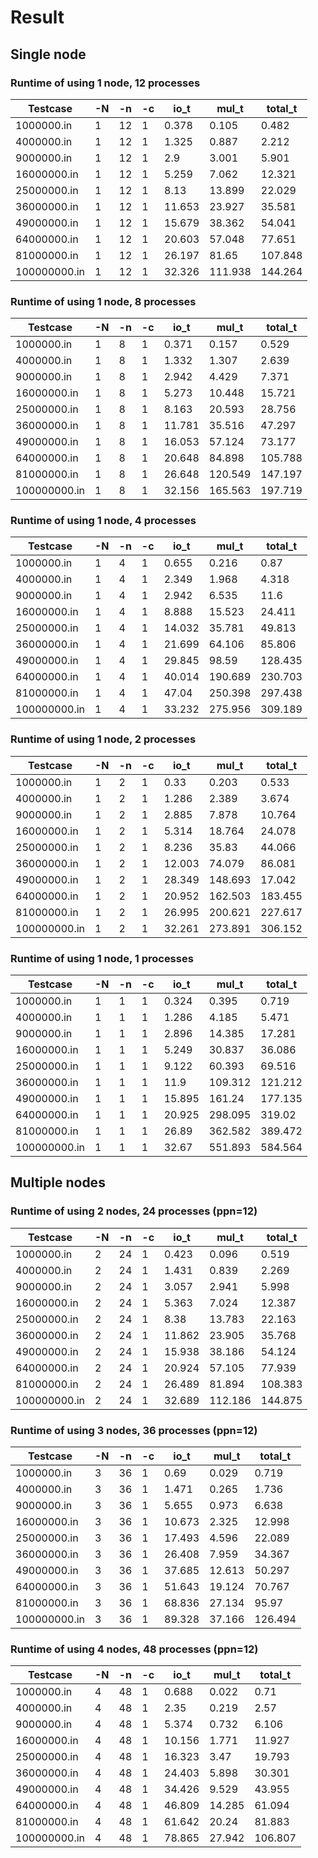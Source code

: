 # Result

## Single node
### Runtime of using 1 node, 12 processes

| Testcase     | -N | -n | -c | io_t   | mul_t   | total_t |
|--------------|----|----|----|--------|---------|---------|
| 1000000.in   | 1  | 12 | 1  | 0.378  | 0.105   | 0.482   |
| 4000000.in   | 1  | 12 | 1  | 1.325  | 0.887   | 2.212   |
| 9000000.in   | 1  | 12 | 1  | 2.9    | 3.001   | 5.901   |
| 16000000.in  | 1  | 12 | 1  | 5.259  | 7.062   | 12.321  |
| 25000000.in  | 1  | 12 | 1  | 8.13   | 13.899  | 22.029  |
| 36000000.in  | 1  | 12 | 1  | 11.653 | 23.927  | 35.581  |
| 49000000.in  | 1  | 12 | 1  | 15.679 | 38.362  | 54.041  |
| 64000000.in  | 1  | 12 | 1  | 20.603 | 57.048  | 77.651  |
| 81000000.in  | 1  | 12 | 1  | 26.197 | 81.65   | 107.848 |
| 100000000.in | 1  | 12 | 1  | 32.326 | 111.938 | 144.264 |

### Runtime of using 1 node, 8 processes

| Testcase     | -N | -n | -c | io_t   | mul_t   | total_t |
|--------------|----|----|----|--------|---------|---------|
| 1000000.in   | 1  | 8  | 1  | 0.371  | 0.157   | 0.529   |
| 4000000.in   | 1  | 8  | 1  | 1.332  | 1.307   | 2.639   |
| 9000000.in   | 1  | 8  | 1  | 2.942  | 4.429   | 7.371   |
| 16000000.in  | 1  | 8  | 1  | 5.273  | 10.448  | 15.721  |
| 25000000.in  | 1  | 8  | 1  | 8.163  | 20.593  | 28.756  |
| 36000000.in  | 1  | 8  | 1  | 11.781 | 35.516  | 47.297  |
| 49000000.in  | 1  | 8  | 1  | 16.053 | 57.124  | 73.177  |
| 64000000.in  | 1  | 8  | 1  | 20.648 | 84.898  | 105.788 |
| 81000000.in  | 1  | 8  | 1  | 26.648 | 120.549 | 147.197 |
| 100000000.in | 1  | 8  | 1  | 32.156 | 165.563 | 197.719 |

### Runtime of using 1 node, 4 processes

| Testcase     | -N | -n | -c | io_t   | mul_t   | total_t |
|--------------|----|----|----|--------|---------|---------|
| 1000000.in   | 1  | 4  | 1  | 0.655  | 0.216   | 0.87    |
| 4000000.in   | 1  | 4  | 1  | 2.349  | 1.968   | 4.318   |
| 9000000.in   | 1  | 4  | 1  | 2.942  | 6.535   | 11.6    |
| 16000000.in  | 1  | 4  | 1  | 8.888  | 15.523  | 24.411  |
| 25000000.in  | 1  | 4  | 1  | 14.032 | 35.781  | 49.813  |
| 36000000.in  | 1  | 4  | 1  | 21.699 | 64.106  | 85.806  |
| 49000000.in  | 1  | 4  | 1  | 29.845 | 98.59   | 128.435 |
| 64000000.in  | 1  | 4  | 1  | 40.014 | 190.689 | 230.703 |
| 81000000.in  | 1  | 4  | 1  | 47.04  | 250.398 | 297.438 |
| 100000000.in | 1  | 4  | 1  | 33.232 | 275.956 | 309.189 |

### Runtime of using 1 node, 2 processes

| Testcase     | -N | -n | -c | io_t   | mul_t   | total_t |
|--------------|----|----|----|--------|---------|---------|
| 1000000.in   | 1  | 2  | 1  | 0.33   | 0.203   | 0.533   |
| 4000000.in   | 1  | 2  | 1  | 1.286  | 2.389   | 3.674   |
| 9000000.in   | 1  | 2  | 1  | 2.885  | 7.878   | 10.764  |
| 16000000.in  | 1  | 2  | 1  | 5.314  | 18.764  | 24.078  |
| 25000000.in  | 1  | 2  | 1  | 8.236  | 35.83   | 44.066  |
| 36000000.in  | 1  | 2  | 1  | 12.003 | 74.079  | 86.081  |
| 49000000.in  | 1  | 2  | 1  | 28.349 | 148.693 | 17.042  |
| 64000000.in  | 1  | 2  | 1  | 20.952 | 162.503 | 183.455 |
| 81000000.in  | 1  | 2  | 1  | 26.995 | 200.621 | 227.617 |
| 100000000.in | 1  | 2  | 1  | 32.261 | 273.891 | 306.152 |

### Runtime of using 1 node, 1 processes

| Testcase     | -N | -n | -c | io_t   | mul_t   | total_t |
|--------------|----|----|----|--------|---------|---------|
| 1000000.in   | 1  | 1  | 1  | 0.324  | 0.395   | 0.719   |
| 4000000.in   | 1  | 1  | 1  | 1.286  | 4.185   | 5.471   |
| 9000000.in   | 1  | 1  | 1  | 2.896  | 14.385  | 17.281  |
| 16000000.in  | 1  | 1  | 1  | 5.249  | 30.837  | 36.086  |
| 25000000.in  | 1  | 1  | 1  | 9.122  | 60.393  | 69.516  |
| 36000000.in  | 1  | 1  | 1  | 11.9   | 109.312 | 121.212 |
| 49000000.in  | 1  | 1  | 1  | 15.895 | 161.24  | 177.135 |
| 64000000.in  | 1  | 1  | 1  | 20.925 | 298.095 | 319.02  |
| 81000000.in  | 1  | 1  | 1  | 26.89  | 362.582 | 389.472 |
| 100000000.in | 1  | 1  | 1  | 32.67  | 551.893 | 584.564 |

## Multiple nodes
### Runtime of using 2 nodes, 24 processes (ppn=12)

| Testcase     | -N | -n | -c | io_t   | mul_t   | total_t |
|--------------|----|----|----|--------|---------|---------|
| 1000000.in   | 2  | 24 | 1  | 0.423  | 0.096   | 0.519   |
| 4000000.in   | 2  | 24 | 1  | 1.431  | 0.839   | 2.269   |
| 9000000.in   | 2  | 24 | 1  | 3.057  | 2.941   | 5.998   |
| 16000000.in  | 2  | 24 | 1  | 5.363  | 7.024   | 12.387  |
| 25000000.in  | 2  | 24 | 1  | 8.38   | 13.783  | 22.163  |
| 36000000.in  | 2  | 24 | 1  | 11.862 | 23.905  | 35.768  |
| 49000000.in  | 2  | 24 | 1  | 15.938 | 38.186  | 54.124  |
| 64000000.in  | 2  | 24 | 1  | 20.924 | 57.105  | 77.939  |
| 81000000.in  | 2  | 24 | 1  | 26.489 | 81.894  | 108.383 |
| 100000000.in | 2  | 24 | 1  | 32.689 | 112.186 | 144.875 |

### Runtime of using 3 nodes, 36 processes (ppn=12)

| Testcase     | -N | -n | -c | io_t   | mul_t   | total_t |
|--------------|----|----|----|--------|---------|---------|
| 1000000.in   | 3  | 36 | 1  | 0.69   | 0.029   | 0.719   |
| 4000000.in   | 3  | 36 | 1  | 1.471  | 0.265   | 1.736   |
| 9000000.in   | 3  | 36 | 1  | 5.655  | 0.973   | 6.638   |
| 16000000.in  | 3  | 36 | 1  | 10.673 | 2.325   | 12.998  |
| 25000000.in  | 3  | 36 | 1  | 17.493 | 4.596   | 22.089  |
| 36000000.in  | 3  | 36 | 1  | 26.408 | 7.959   | 34.367  |
| 49000000.in  | 3  | 36 | 1  | 37.685 | 12.613  | 50.297  |
| 64000000.in  | 3  | 36 | 1  | 51.643 | 19.124  | 70.767  |
| 81000000.in  | 3  | 36 | 1  | 68.836 | 27.134  | 95.97   |
| 100000000.in | 3  | 36 | 1  | 89.328 | 37.166  | 126.494 |

### Runtime of using 4 nodes, 48 processes (ppn=12)

| Testcase     | -N | -n | -c | io_t   | mul_t   | total_t |
|--------------|----|----|----|--------|---------|---------|
| 1000000.in   | 4  | 48 | 1  | 0.688  | 0.022   | 0.71    |
| 4000000.in   | 4  | 48 | 1  | 2.35   | 0.219   | 2.57    |
| 9000000.in   | 4  | 48 | 1  | 5.374  | 0.732   | 6.106   |
| 16000000.in  | 4  | 48 | 1  | 10.156 | 1.771   | 11.927  |
| 25000000.in  | 4  | 48 | 1  | 16.323 | 3.47    | 19.793  |
| 36000000.in  | 4  | 48 | 1  | 24.403 | 5.898   | 30.301  |
| 49000000.in  | 4  | 48 | 1  | 34.426 | 9.529   | 43.955  |
| 64000000.in  | 4  | 48 | 1  | 46.809 | 14.285  | 61.094  |
| 81000000.in  | 4  | 48 | 1  | 61.642 | 20.24   | 81.883  |
| 100000000.in | 4  | 48 | 1  | 78.865 | 27.942  | 106.807 |
